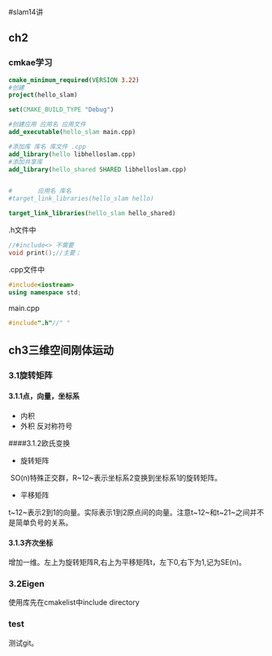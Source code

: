 #slam14讲

## ch2 

### cmkae学习

```cmake
cmake_minimum_required(VERSION 3.22)
#创建
project(hello_slam)

set(CMAKE_BUILD_TYPE "Debug")

#创建应用 应用名 应用文件
add_executable(hello_slam main.cpp)

#添加库 库名 库文件 .cpp
add_library(hello libhelloslam.cpp)
#添加共享库
add_library(hello_shared SHARED libhelloslam.cpp)


#       应用名 库名
#target_link_libraries(hello_slam hello)

target_link_libraries(hello_slam hello_shared)
```

.h文件中 

```c++
//#include<> 不需要
void print();//主要；
```

 .cpp文件中

```c++
#include<iostream>
using namespace std;
```

main.cpp

```c++
#include".h"//" "
```



## ch3三维空间刚体运动

### 3.1旋转矩阵

#### 3.1.1点，向量，坐标系

* 内积
* 外积 反对称符号

####3.1.2欧氏变换

* 旋转矩阵

​		SO(n)特殊正交群，R~12~表示坐标系2变换到坐标系1的旋转矩阵。

* 平移矩阵

​		t~12~表示2到1的向量。实际表示1到2原点间的向量。注意t~12~和t~21~之间并不是简单负号的关系。

#### 3.1.3齐次坐标

 增加一维。左上为旋转矩阵R,右上为平移矩阵t，左下0,右下为1,记为SE(n)。

### 3.2Eigen

使用库先在cmakelist中include directory



### test

测试git。
